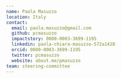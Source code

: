```yaml
---
name: Paola Masuzzo
location: Italy
contact:
  email: paola.masuzzo@gmail.com
  github: pcmasuzzo
  impactstory: 0000-0003-3699-1195
  linkedin: paola-chiara-masuzzo-572a1428
  orcid: 0000-0003-3699-1195
  twitter: pcmasuzzo
  website: about.me/pmasuzzo
team: steering-committee
---
```

